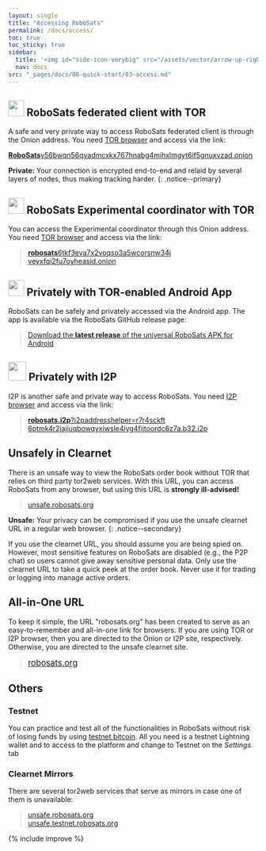 ```yaml
---
layout: single
title: "Accessing RoboSats"
permalink: /docs/access/
toc: true
toc_sticky: true
sidebar:
  title: '<img id="side-icon-verybig" src="/assets/vector/arrow-up-right-from-square.svg"/>Access'
  nav: docs
src: "_pages/docs/00-quick-start/03-access.md"
---
```


## <img style='width:32px;height:32px' src='/assets/vector/tor.svg'/> RoboSats federated client with TOR

A safe and very private way to access RoboSats federated client is through the Onion address. You need [TOR browser](/docs/tor/) and access via the link:

>
[<b>RoboSats</b>y56bwqn56qyadmcxkx767hnabg4mihxlmgyt6if5gnuxvzad.onion](http://robosatsy56bwqn56qyadmcxkx767hnabg4mihxlmgyt6if5gnuxvzad.onion/)


**Private:** Your connection is encrypted end-to-end and relaid by several layers of nodes, thus making tracking harder.
{: .notice--primary}


## <img style='width:32px;height:32px' src='/assets/vector/tor.svg'/> RoboSats Experimental coordinator with TOR

You can access the Experimental coordinator through this Onion address. You need [TOR browser](/docs/tor/) and access via the link:

> [<b>robosats</b>6tkf3eva7x2voqso3a5wcorsnw34j<br/>veyxfqi2fu7oyheasid.onion](http://robosatsy56bwqn56qyadmcxkx767hnabg4mihxlmgyt6if5gnuxvzad.onion/)

## <img style='width:32px;height:32px' src='/assets/vector/tor.svg'/> Privately with TOR-enabled Android App

RoboSats can be safely and privately accessed via the Android app. The app is available via the RoboSats GitHub release page:

> [Download the <b>latest release</b> of the universal RoboSats APK for Android](https://github.com/RoboSats/robosats/releases)

## <img style='width:36px;height:38px;-webkit-filter:grayscale(1);filter:grayscale(1);' src='/assets/vector/Itoopie.svg'/> Privately with I2P

I2P is another safe and private way to access RoboSats. You need [I2P browser](https://geti2p.com/en/download) and access via the link:

> [<b>robosats.i2p</b>?i2paddresshelper=r7r4sckft<br/>6ptmk4r2jajiuqbowqyxiwsle4iyg4fijtoordc6z7a.b32.i2p](http://robosats.i2p?i2paddresshelper=r7r4sckft6ptmk4r2jajiuqbowqyxiwsle4iyg4fijtoordc6z7a.b32.i2p)

## <i class="fa-solid fa-window-maximize"></i> Unsafely in Clearnet

There is an unsafe way to view the RoboSats order book without TOR that relies on third party tor2web services. With this URL, you can access RoboSats from any browser, but using this URL is **strongly ill-advised!**

> [unsafe.robosats.org](https://unsafe.robosats.org)

**Unsafe:** Your privacy can be compromised if you use the unsafe clearnet URL in a regular web browser.
{: .notice--secondary}

If you use the clearnet URL, you should assume you are being spied on. However, most sensitive features on RoboSats are disabled (e.g., the P2P chat) so users cannot give away sensitive personal data. Only use the clearnet URL to take a quick peek at the order book. Never use it for trading or logging into manage active orders.

## <i class="fa-solid fa-person-dots-from-line"></i> All-in-One URL

To keep it simple, the URL "robosats.org" has been created to serve as an easy-to-remember and all-in-one link for browsers. If you are using TOR or I2P browser, then you are directed to the Onion or I2P site, respectively. Otherwise, you are directed to the unsafe clearnet site.

> [<span style="font-size:larger;">robosats.org</span>](https://robosats.org)

## Others

### Testnet

You can practice and test all of the functionalities in RoboSats without risk of losing funds by using [testnet bitcoin](https://en.bitcoin.it/wiki/Testnet). All you need is a testnet Lightning wallet and to access to the platform and change to Testnet on the *Settings* tab


### Clearnet Mirrors

There are several tor2web services that serve as mirrors in case one of them is unavailable:

> [unsafe.robosats.org](https://unsafe.robosats.org/) <br/>
> [unsafe.testnet.robosats.org](http://unsafe.testnet.robosats.org/)

{% include improve %}
